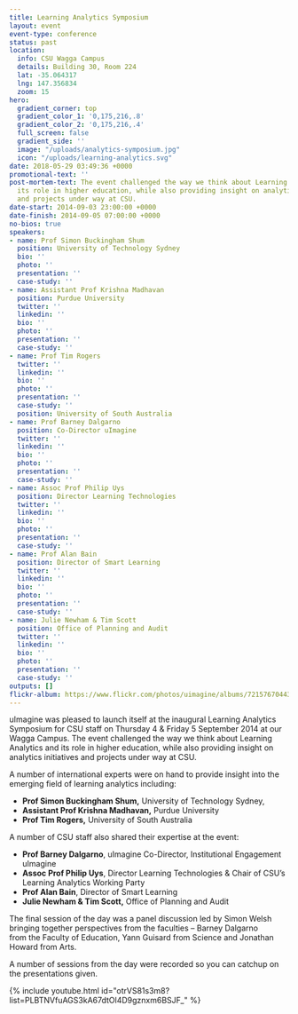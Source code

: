 ```yaml
---
title: Learning Analytics Symposium
layout: event
event-type: conference
status: past
location:
  info: CSU Wagga Campus
  details: Building 30, Room 224
  lat: -35.064317
  lng: 147.356834
  zoom: 15
hero:
  gradient_corner: top
  gradient_color_1: '0,175,216,.8'
  gradient_color_2: '0,175,216,.4'
  full_screen: false
  gradient_side: ''
  image: "/uploads/analytics-symposium.jpg"
  icon: "/uploads/learning-analytics.svg"
date: 2018-05-29 03:49:36 +0000
promotional-text: ''
post-mortem-text: The event challenged the way we think about Learning Analytics and
  its role in higher education, while also providing insight on analytics initiatives
  and projects under way at CSU.
date-start: 2014-09-03 23:00:00 +0000
date-finish: 2014-09-05 07:00:00 +0000
no-bios: true
speakers:
- name: Prof Simon Buckingham Shum
  position: University of Technology Sydney
  bio: ''
  photo: ''
  presentation: ''
  case-study: ''
- name: Assistant Prof Krishna Madhavan
  position: Purdue University
  twitter: ''
  linkedin: ''
  bio: ''
  photo: ''
  presentation: ''
  case-study: ''
- name: Prof Tim Rogers
  twitter: ''
  linkedin: ''
  bio: ''
  photo: ''
  presentation: ''
  case-study: ''
  position: University of South Australia
- name: Prof Barney Dalgarno
  position: Co-Director uImagine
  twitter: ''
  linkedin: ''
  bio: ''
  photo: ''
  presentation: ''
  case-study: ''
- name: Assoc Prof Philip Uys
  position: Director Learning Technologies
  twitter: ''
  linkedin: ''
  bio: ''
  photo: ''
  presentation: ''
  case-study: ''
- name: Prof Alan Bain
  position: Director of Smart Learning
  twitter: ''
  linkedin: ''
  bio: ''
  photo: ''
  presentation: ''
  case-study: ''
- name: Julie Newham & Tim Scott
  position: Office of Planning and Audit
  twitter: ''
  linkedin: ''
  bio: ''
  photo: ''
  presentation: ''
  case-study: ''
outputs: []
flickr-album: https://www.flickr.com/photos/uimagine/albums/72157670443515830
---
```

uImagine was pleased to launch itself at the inaugural Learning Analytics Symposium for CSU staff on Thursday 4 & Friday 5 September 2014 at our Wagga Campus. The event challenged the way we think about Learning Analytics and its role in higher education, while also providing insight on analytics initiatives and projects under way at CSU.

A number of international experts were on hand to provide insight into the emerging field of learning analytics including:

* **Prof Simon Buckingham Shum,** University of Technology Sydney,
* **Assistant Prof Krishna Madhavan,** Purdue University
* **Prof Tim Rogers,** University of South Australia

A number of CSU staff also shared their expertise at the event:

* **Prof Barney Dalgarno**, uImagine Co-Director, Institutional Engagement uImagine
* **Assoc Prof Philip Uys**, Director Learning Technologies & Chair of CSU’s Learning Analytics Working Party
* **Prof Alan Bain**, Director of Smart Learning
* **Julie Newham & Tim Scott,** Office of Planning and Audit

The final session of the day was a panel discussion led by Simon Welsh bringing together perspectives from the faculties – Barney Dalgarno from the Faculty of Education, Yann Guisard from Science and Jonathan Howard from Arts.

A number of sessions from the day were recorded so you can catchup on the presentations given.

{% include youtube.html id="otrVS81s3m8?list=PLBTNVfuAGS3kA67dtOl4D9gznxm6BSJF_" %}
